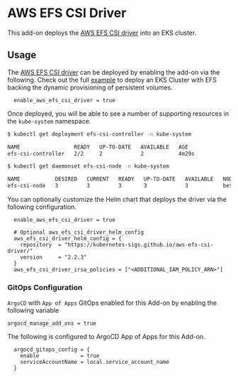 # AWS EFS CSI Driver

This add-on deploys the [AWS EFS CSI driver](https://docs.aws.amazon.com/eks/latest/userguide/efs-csi.html) into an EKS cluster.

## Usage

The [AWS EFS CSI driver](https://github.com/aws-ia/terraform-aws-eks-blueprints/tree/main/modules/kubernetes-addons/aws-efs-csi-driver) can be deployed by enabling the add-on via the following. Check out the full [example](https://github.com/aws-ia/terraform-aws-eks-blueprints/blob/main/examples/aws-efs-csi-driver/main.tf) to deploy an EKS Cluster with EFS backing the dynamic provisioning of persistent volumes.

```hcl
  enable_aws_efs_csi_driver = true
```

Once deployed, you will be able to see a number of supporting resources in the `kube-system` namespace.

```sh
$ kubectl get deployment efs-csi-controller -n kube-system

NAME                 READY   UP-TO-DATE   AVAILABLE   AGE
efs-csi-controller   2/2     2            2           4m29s
```

```sh
$ kubectl get daemonset efs-csi-node -n kube-system

NAME           DESIRED   CURRENT   READY   UP-TO-DATE   AVAILABLE   NODE SELECTOR                 AGE
efs-csi-node   3         3         3       3            3           beta.kubernetes.io/os=linux   4m32s
```

You can optionally customize the Helm chart that deploys the driver via the following configuration.

```hcl
  enable_aws_efs_csi_driver = true

  # Optional aws_efs_csi_driver_helm_config
  aws_efs_csi_driver_helm_config = {
    repository  = "https://kubernetes-sigs.github.io/aws-efs-csi-driver/"
    version     = "2.2.3"
  }
  aws_efs_csi_driver_irsa_policies = ["<ADDITIONAL_IAM_POLICY_ARN>"]
```

### GitOps Configuration

`ArgoCD` with `App of Apps` GitOps enabled for this Add-on by enabling the following variable

```hcl
argocd_manage_add_ons = true
```

The following is configured to ArgoCD App of Apps for this Add-on.

```hcl
  argocd_gitops_config = {
    enable             = true
    serviceAccountName = local.service_account_name
  }
```

